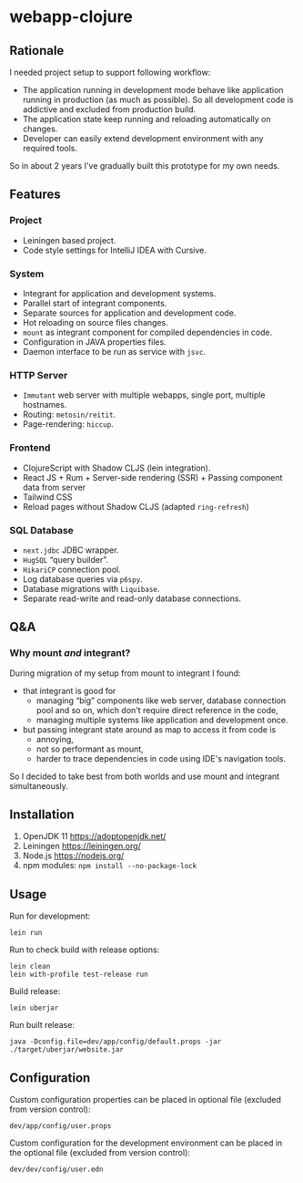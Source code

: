 # webapp-clojure

## Rationale

I needed project setup to support following workflow:

- The application running in development mode behave like application running in production 
  (as much as possible). So all development code is addictive and excluded from production build.
- The application state keep running and reloading automatically on changes.
- Developer can easily extend development environment with any required tools.

So in about 2 years I've gradually built this prototype for my own needs. 

## Features

### Project

- Leiningen based project.
- Code style settings for IntelliJ IDEA with Cursive.

### System

- Integrant for application and development systems.
- Parallel start of integrant components.
- Separate sources for application and development code.
- Hot reloading on source files changes.
- `mount` as integrant component for compiled dependencies in code.
- Configuration in JAVA properties files.
- Daemon interface to be run as service with `jsvc`.  

### HTTP Server

- `Immutant` web server with multiple webapps, single port, multiple hostnames.
- Routing: `metosin/reitit`.
- Page-rendering: `hiccup`.

### Frontend

- ClojureScript with Shadow CLJS (lein integration).
- React JS + Rum + Server-side rendering (SSR) + Passing component data from server
- Tailwind CSS
- Reload pages without Shadow CLJS (adapted `ring-refresh`)

### SQL Database

- `next.jdbc` JDBC wrapper.
- `HugSQL` “query builder”.
- `HikariCP` connection pool.
- Log database queries via `p6spy`.
- Database migrations with `Liquibase`.
- Separate read-write and read-only database connections.

## Q&A

### Why mount _and_ integrant?

During migration of my setup from mount to integrant I found:
- that integrant is good for 
  - managing “big” components like web server, database connection pool and so on, 
    which don't require direct reference in the code,
  - managing multiple systems like application and development once. 
- but passing integrant state around as map to access it from code is
  - annoying,
  - not so performant as mount,
  - harder to trace dependencies in code using IDE's navigation tools.
  
So I decided to take best from both worlds and use mount and integrant simultaneously.   

## Installation

1. OpenJDK 11 https://adoptopenjdk.net/
2. Leiningen https://leiningen.org/
3. Node.js https://nodejs.org/
4. npm modules: `npm install --no-package-lock`

## Usage

Run for development:

    lein run

Run to check build with release options:

    lein clean
    lein with-profile test-release run

Build release:

    lein uberjar
    
Run built release:

    java -Dconfig.file=dev/app/config/default.props -jar ./target/uberjar/website.jar

## Configuration

Custom configuration properties can be placed in optional file (excluded from version control):

    dev/app/config/user.props

Custom configuration for the development environment can be placed in the optional file
(excluded from version control):

    dev/dev/config/user.edn
